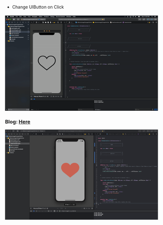 * Change UIButton on Click

#### <p align="center"> <img src="gif/gif.gif"/> </p>

### Blog: <a href="https://medium.com/@mdrame113/change-uibutton-image-on-click-77107a681ef7"> Here </a>

<p align="center"> <img src="gif/code.png"/> </p>
